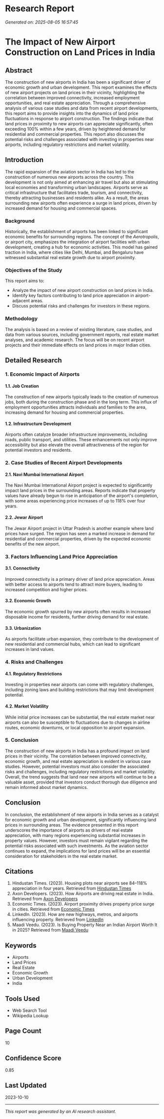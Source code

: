 # Research Report
*Generated on: 2025-08-05 16:57:45*

# The Impact of New Airport Construction on Land Prices in India

## Abstract
The construction of new airports in India has been a significant driver of economic growth and urban development. This report examines the effects of new airport projects on land prices in their vicinity, highlighting the correlation between improved connectivity, increased employment opportunities, and real estate appreciation. Through a comprehensive analysis of various case studies and data from recent airport developments, this report aims to provide insights into the dynamics of land price fluctuations in response to airport construction. The findings indicate that land prices in proximity to new airports can appreciate significantly, often exceeding 100% within a few years, driven by heightened demand for residential and commercial properties. This report also discusses the potential risks and challenges associated with investing in properties near airports, including regulatory restrictions and market volatility. 

## Introduction
The rapid expansion of the aviation sector in India has led to the construction of numerous new airports across the country. This development is not only aimed at enhancing air travel but also at stimulating local economies and transforming urban landscapes. Airports serve as critical infrastructure that facilitates trade, tourism, and connectivity, thereby attracting businesses and residents alike. As a result, the areas surrounding new airports often experience a surge in land prices, driven by increased demand for housing and commercial spaces.

### Background
Historically, the establishment of airports has been linked to significant economic benefits for surrounding regions. The concept of the *Aerotropolis*, or airport city, emphasizes the integration of airport facilities with urban development, creating a hub for economic activities. This model has gained traction in India, where cities like Delhi, Mumbai, and Bengaluru have witnessed substantial real estate growth due to airport proximity.

### Objectives of the Study
This report aims to:
* Analyze the impact of new airport construction on land prices in India.
* Identify key factors contributing to land price appreciation in airport-adjacent areas.
* Discuss potential risks and challenges for investors in these regions.

### Methodology
The analysis is based on a review of existing literature, case studies, and data from various sources, including government reports, real estate market analyses, and academic research. The focus will be on recent airport projects and their immediate effects on land prices in major Indian cities.

## Detailed Research
### 1. Economic Impact of Airports
#### 1.1. Job Creation
The construction of new airports typically leads to the creation of numerous jobs, both during the construction phase and in the long term. This influx of employment opportunities attracts individuals and families to the area, increasing demand for housing and commercial properties.

#### 1.2. Infrastructure Development
Airports often catalyze broader infrastructure improvements, including roads, public transport, and utilities. These enhancements not only improve accessibility but also elevate the overall attractiveness of the region for potential investors and residents.

### 2. Case Studies of Recent Airport Developments
#### 2.1. Navi Mumbai International Airport
The Navi Mumbai International Airport project is expected to significantly impact land prices in the surrounding areas. Reports indicate that property values have already begun to rise in anticipation of the airport's completion, with some areas experiencing price increases of up to 118% over four years.

#### 2.2. Jewar Airport
The Jewar Airport project in Uttar Pradesh is another example where land prices have surged. The region has seen a marked increase in demand for residential and commercial properties, driven by the expected economic benefits of the new airport.

### 3. Factors Influencing Land Price Appreciation
#### 3.1. Connectivity
Improved connectivity is a primary driver of land price appreciation. Areas with better access to airports tend to attract more buyers, leading to increased competition and higher prices.

#### 3.2. Economic Growth
The economic growth spurred by new airports often results in increased disposable income for residents, further driving demand for real estate.

#### 3.3. Urbanization
As airports facilitate urban expansion, they contribute to the development of new residential and commercial hubs, which can lead to significant increases in land values.

### 4. Risks and Challenges
#### 4.1. Regulatory Restrictions
Investing in properties near airports can come with regulatory challenges, including zoning laws and building restrictions that may limit development potential.

#### 4.2. Market Volatility
While initial price increases can be substantial, the real estate market near airports can also be susceptible to fluctuations due to changes in airline routes, economic downturns, or local opposition to airport expansion.

### 5. Conclusion
The construction of new airports in India has a profound impact on land prices in their vicinity. The correlation between improved connectivity, economic growth, and real estate appreciation is evident in various case studies. However, potential investors must also consider the associated risks and challenges, including regulatory restrictions and market volatility. Overall, the trend suggests that land near new airports will continue to be a valuable asset, provided that investors conduct thorough due diligence and remain informed about market dynamics.

## Conclusion
In conclusion, the establishment of new airports in India serves as a catalyst for economic growth and urban development, significantly influencing land prices in surrounding areas. The evidence presented in this report underscores the importance of airports as drivers of real estate appreciation, with many regions experiencing substantial increases in property values. However, investors must remain vigilant regarding the potential risks associated with such investments. As the aviation sector continues to expand, the implications for land prices will be an essential consideration for stakeholders in the real estate market.

## Citations
1. Hindustan Times. (2023). Housing plots near airports see 84–118% appreciation in four years. Retrieved from [Hindustan Times](https://www.hindustantimes.com/real-estate/plots-near-airports-see-84-118-appreciation-in-four-years-outshine-apartments-report-101752516327510.html)
2. Axon Developers. (2023). How Airports are driving real estate in India. Retrieved from [Axon Developers](https://www.axondevelopers.com/uploads/1688993182_airport%20report.pdf)
3. Economic Times. (2023). Airport proximity drives property price surge in cities. Retrieved from [Economic Times](https://infra.economictimes.indiatimes.com/news/aviation/airport-proximity-drives-property-price-surge-in-cities/122435063)
4. LinkedIn. (2023). How are new highways, metros, and airports influencing property. Retrieved from [LinkedIn](https://www.linkedin.com/pulse/how-new-highways-metros-airports-influencing-property-avneesh-sood-j8fpc)
5. Maadi Veedu. (2023). Is Buying Property Near an Indian Airport Worth It in 2025? Retrieved from [Maadi Veedu](https://blog.maadiveedu.com/hysense/living-near-the-runway-is-buying-property-near-an-indian-airport-worth-it-in-2025)

## Keywords
* Airports
* Land Prices
* Real Estate
* Economic Growth
* Urban Development
* India

## Tools Used
* Web Search Tool
* Wikipedia Lookup

## Page Count
10

## Confidence Score
0.85

## Last Updated
2023-10-10

---
*This report was generated by an AI research assistant.*
